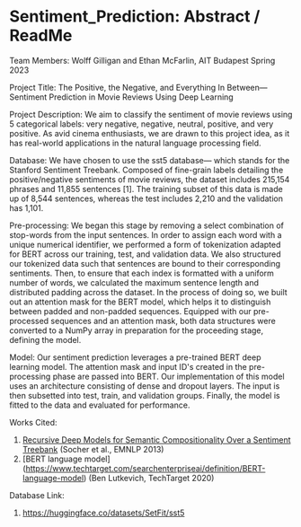 # Sentiment_Prediction: Abstract / ReadMe

Team Members: Wolff Gilligan and Ethan McFarlin, AIT Budapest Spring 2023

Project Title: The Positive, the Negative, and Everything In Between— Sentiment Prediction in Movie Reviews Using Deep Learning

Project Description: We aim to classify the sentiment of movie reviews using 5 categorical labels: very negative, negative, neutral, positive, and very positive. As avid cinema enthusiasts, we are drawn to this project idea, as it has real-world applications in the natural language processing field.  

Database: We have chosen to use the sst5 database— which stands for the Stanford Sentiment Treebank. Composed of fine-grain labels detailing the positive/negative sentiments of movie reviews, the dataset includes 215,154 phrases and 11,855 sentences [1]. The training subset of this data is made up of 8,544 sentences, whereas the test includes 2,210 and the validation has 1,101.

Pre-processing: We began this stage by removing a select combination of stop-words from the input sentences. In order to assign each word with a unique numerical identifier, we performed a form of tokenization adapted for BERT across our training, test, and validation data. We also structured our tokenized data such that sentences are bound to their corresponding sentiments. Then, to ensure that each index is formatted with a uniform number of words, we calculated the maximum sentence length and distributed padding across the dataset. In the process of doing so, we built out an attention mask for the BERT model, which helps it to distinguish between padded and non-padded sequences. Equipped with our pre-processed sequences and an attention mask, both data structures were converted to a NumPy array in preparation for the proceeding stage, defining the model.

Model: Our sentiment prediction leverages a pre-trained BERT deep learning model. The attention mask and input ID's created in the pre-processing phase are passed into BERT. Our implementation of this model uses an architecture consisting of dense and dropout layers. The input is then subsetted into test, train, and validation groups. Finally, the model is fitted to the data and evaluated for performance. 

Works Cited:

1. [Recursive Deep Models for Semantic Compositionality Over a Sentiment Treebank](https://aclanthology.org/D13-1170) (Socher et al., EMNLP 2013)
2. [BERT language model] (https://www.techtarget.com/searchenterpriseai/definition/BERT-language-model) (Ben Lutkevich, TechTarget 2020)

Database Link:

1. https://huggingface.co/datasets/SetFit/sst5
